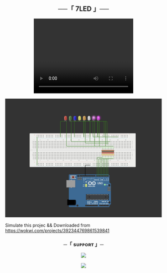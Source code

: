<h2 align="center">
    ──「 7LED 」──
</h2>
<p align="center">
<video width="320" height="240" controls>
  <source src="7led.webm" type="video/webm">
</video>
</p>
<p align="center">
  <img src="7LED.jpg">
</p>



Simulate this projec && Downloaded from https://wokwi.com/projects/392344769861539841

<h3 align="center">
    ─「 sᴜᴩᴩᴏʀᴛ 」─
</h3>

<p align="center">
<a href="https://t.me/Aruack_official"><img src="https://img.shields.io/badge/-Support%20Group-blue.svg?style=for-the-badge&logo=Telegram"></a>
</p>

<p align="center">
<a href="https://t.me/aruacksupport"><img src="https://img.shields.io/badge/-Support%20Channel-blue.svg?style=for-the-badge&logo=Telegram"></a>
</p>

